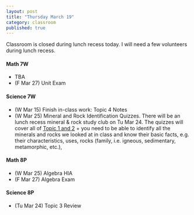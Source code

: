 ```yaml
---
layout: post
title: "Thursday March 19"
category: classroom
published: true
---
```

<div class="alert alert-info" role="alert">
<p>Classroom is closed during lunch recess today. I will need a few volunteers during lunch recess.</p>
</div>

#### Math 7W
* TBA
* (F Mar 27) Unit Exam

#### Science 7W
* (W Mar 15) Finish in-class work: Topic 4 Notes
* (W Mar 25) Mineral and Rock Identification Quizzes. There will be an lunch recess mineral & rock study club on Tu Mar 24. The quizzes will cover all of <a href="https://www.dropbox.com/s/wec2619tebjggqd/Science%20Focus%207%20-%20Planet%20Earth%20-%20Topic%201-3.pdf?dl=0">Topic 1 and 2</a> + you need to be able to identify all the minerals and rocks we looked at in class and know their basic facts, e.g. their characteristics, uses, rocks (family, i.e. igneous, sedimentary, metamorphic, etc.), 

#### Math 8P
* (W Mar 25) Algebra HIA
* (F Mar 27) Algebra Exam

#### Science 8P
* (Tu Mar 24) Topic 3 Review
